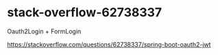 # stack-overflow-62738337
Oauth2Login + FormLogin 

https://stackoverflow.com/questions/62738337/spring-boot-oauth2-jwt


